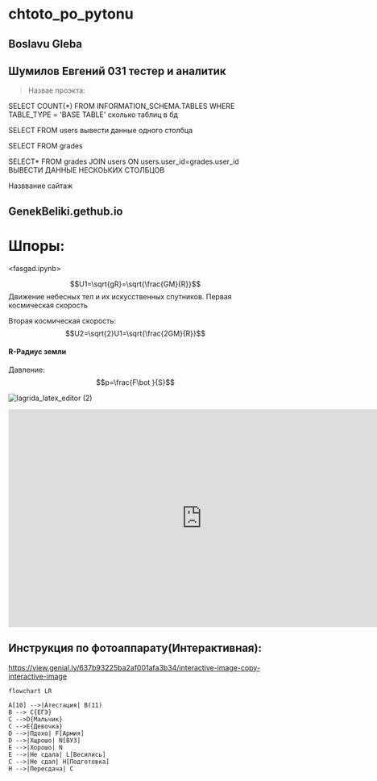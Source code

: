 # chtoto_po_pytonu
## Boslavu Gleba
## Шумилов Евгений 031 тестер и аналитик
> Назвае проэкта:
> 


SELECT  COUNT(*) FROM INFORMATION_SCHEMA.TABLES WHERE TABLE_TYPE = 'BASE TABLE' сколько таблиц в бд


SELECT FROM users вывести данные одного столбца


SELECT FROM grades


SELECT* FROM grades JOIN users ON users.user_id=grades.user_id ВЫВЕСТИ ДАННЫЕ НЕСКОЬКИХ СТОЛБЦОВ


Назввание сайтаж
## GenekBeliki.gethub.io

# Шпоры:
<fasgad.ipynb>


$$U1=\sqrt{gR}=\sqrt{\frac{GM}{R}}$$
Движение небесных тел и их искусственных спутников. Первая 
космическая скорость


Вторая космическая скорость:
$$U2=\sqrt{2}U1=\sqrt{\frac{2GM}{R}}$$

#### R-Радиус земли

Давление:
$$p=\frac{F\bot }{S}$$


![lagrida_latex_editor (2)](https://user-images.githubusercontent.com/114376670/200227179-5851069c-ccf5-4f30-80f9-cae60c20adad.png)


<iframe width="768" height="432" src="https://miro.com/app/live-embed/uXjVPB3RDH8=/?moveToViewport=-540,-367,1497,771&embedId=820559811757" frameborder="0" scrolling="no" allowfullscreen></iframe>



## Инструкция по фотоаппарату(Интерактивная):


https://view.genial.ly/637b93225ba2af001afa3b34/interactive-image-copy-interactive-image



```mermaid
flowchart LR

A[10] -->|Атестация| B(11)
B --> C{ЕГЭ}
C -->D{Мальчик}
C -->E{Девочка}
D -->|Пдохо| F[Армия]
D -->|Хщрошо| N[ВУЗ]
E -->|Хорошо| N
E -->|Не сдала| L[Весились]
C -->|Не сдал| H[Подготовка]
H -->|Пересдача| C
```
